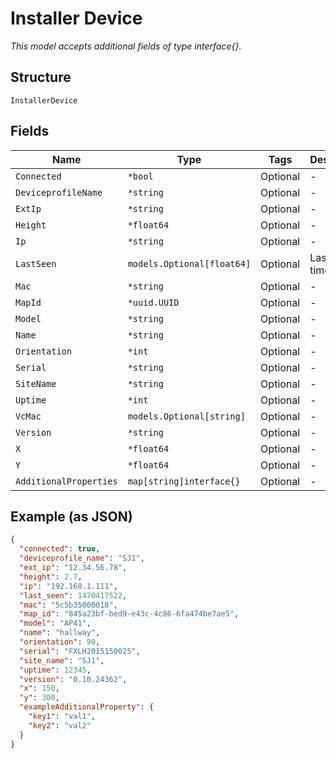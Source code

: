 
# Installer Device

*This model accepts additional fields of type interface{}.*

## Structure

`InstallerDevice`

## Fields

| Name | Type | Tags | Description |
|  --- | --- | --- | --- |
| `Connected` | `*bool` | Optional | - |
| `DeviceprofileName` | `*string` | Optional | - |
| `ExtIp` | `*string` | Optional | - |
| `Height` | `*float64` | Optional | - |
| `Ip` | `*string` | Optional | - |
| `LastSeen` | `models.Optional[float64]` | Optional | Last seen timestamp |
| `Mac` | `*string` | Optional | - |
| `MapId` | `*uuid.UUID` | Optional | - |
| `Model` | `*string` | Optional | - |
| `Name` | `*string` | Optional | - |
| `Orientation` | `*int` | Optional | - |
| `Serial` | `*string` | Optional | - |
| `SiteName` | `*string` | Optional | - |
| `Uptime` | `*int` | Optional | - |
| `VcMac` | `models.Optional[string]` | Optional | - |
| `Version` | `*string` | Optional | - |
| `X` | `*float64` | Optional | - |
| `Y` | `*float64` | Optional | - |
| `AdditionalProperties` | `map[string]interface{}` | Optional | - |

## Example (as JSON)

```json
{
  "connected": true,
  "deviceprofile_name": "SJ1",
  "ext_ip": "12.34.56.78",
  "height": 2.7,
  "ip": "192.168.1.111",
  "last_seen": 1470417522,
  "mac": "5c5b35000018",
  "map_id": "845a23bf-bed9-e43c-4c86-6fa474be7ae5",
  "model": "AP41",
  "name": "hallway",
  "orientation": 90,
  "serial": "FXLH2015150025",
  "site_name": "SJ1",
  "uptime": 12345,
  "version": "0.10.24362",
  "x": 150,
  "y": 300,
  "exampleAdditionalProperty": {
    "key1": "val1",
    "key2": "val2"
  }
}
```

